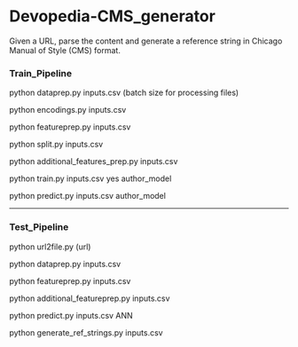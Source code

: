 # Devopedia-CMS_generator

Given a URL, parse the content and generate a reference string in Chicago Manual of Style (CMS) format.


### Train_Pipeline


python dataprep.py inputs.csv (batch size for processing files)

python encodings.py inputs.csv

python featureprep.py inputs.csv

python split.py inputs.csv

python additional_features_prep.py inputs.csv

python train.py inputs.csv yes author_model

python predict.py inputs.csv author_model

<hr>

### Test_Pipeline

python url2file.py (url)

python dataprep.py inputs.csv

python featureprep.py inputs.csv

python additional_featureprep.py inputs.csv

python predict.py inputs.csv ANN

python generate_ref_strings.py inputs.csv
